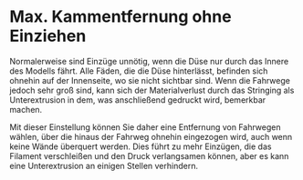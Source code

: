 Max. Kammentfernung ohne Einziehen
====
Normalerweise sind Einzüge unnötig, wenn die Düse nur durch das Innere des Modells fährt. Alle Fäden, die die Düse hinterlässt, befinden sich ohnehin auf der Innenseite, wo sie nicht sichtbar sind. Wenn die Fahrwege jedoch sehr groß sind, kann sich der Materialverlust durch das Stringing als Unterextrusion in dem, was anschließend gedruckt wird, bemerkbar machen.

Mit dieser Einstellung können Sie daher eine Entfernung von Fahrwegen wählen, über die hinaus der Fahrweg ohnehin eingezogen wird, auch wenn keine Wände überquert werden. Dies führt zu mehr Einzügen, die das Filament verschleißen und den Druck verlangsamen können, aber es kann eine Unterextrusion an einigen Stellen verhindern.